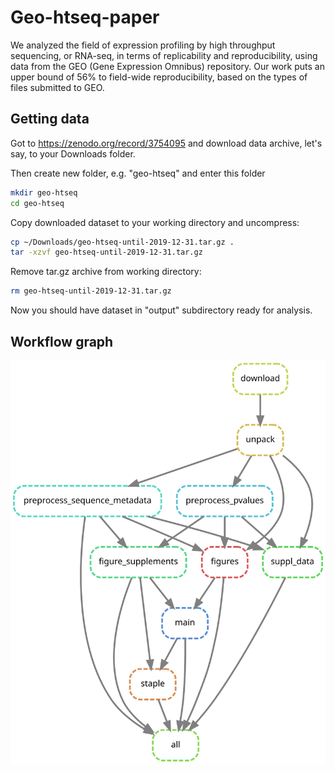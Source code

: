 
# Geo-htseq-paper

We analyzed the field of expression profiling by high throughput sequencing, or RNA-seq, in terms of replicability and reproducibility, using data from the GEO (Gene Expression Omnibus) repository. Our work puts an upper bound of 56% to field-wide reproducibility, based on the types of files submitted to GEO. 

## Getting data

Got to <https://zenodo.org/record/3754095> and download data archive, let's say, to your Downloads folder. 

Then create new folder, e.g. "geo-htseq" and enter this folder

```bash
mkdir geo-htseq
cd geo-htseq
```

Copy downloaded dataset to your working directory and uncompress:

```bash
cp ~/Downloads/geo-htseq-until-2019-12-31.tar.gz .
tar -xzvf geo-htseq-until-2019-12-31.tar.gz
```

Remove tar.gz archive from working directory:

```bash
rm geo-htseq-until-2019-12-31.tar.gz
```

Now you should have dataset in "output" subdirectory ready for analysis.

## Workflow graph

![rulegraph](images/rulegraph.svg)
